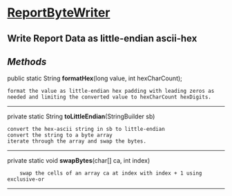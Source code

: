 # [ReportByteWriter](../../../../../../src/main/java/com/powin/utilities/ReportByteWriter.java)

## Write Report Data as little-endian ascii-hex

## _Methods_

 public static String **formatHex**(long value, int hexCharCount);

    format the value as little-endian hex padding with leading zeros as needed and limiting the converted value to hexCharCount hexDigits.
---
private static String **toLittleEndian**(StringBuilder sb)

    convert the hex-ascii string in sb to little-endian
    convert the string to a byte array
    iterate through the array and swap the bytes.
---


private static void **swapBytes**(char[] ca, int index)
  
        swap the cells of an array ca at index with index + 1 using exclusive-or 
---    





